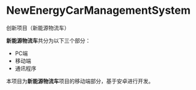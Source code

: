 # NewEnergyCarManagementSystem
创新项目（新能源物流车）

**新能源物流车**共分为以下三个部分：

- PC端
- 移动端
- 通讯程序

本项目为**新能源物流车**项目的移动端部分，基于安卓进行开发。